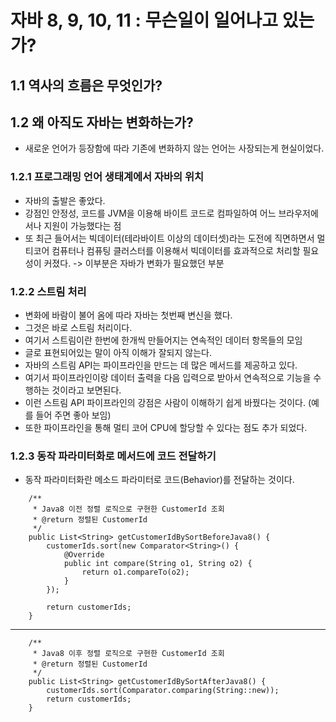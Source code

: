 # 자바 8, 9, 10, 11 : 무슨일이 일어나고 있는가?

## 1.1 역사의 흐름은 무엇인가?

## 1.2 왜 아직도 자바는 변화하는가?
- 새로운 언어가 등장함에 따라 기존에 변화하지 않는 언어는 사장되는게 현실이었다.
### 1.2.1 프로그래밍 언어 생태계에서 자바의 위치
- 자바의 출발은 좋았다.
- 강점인 안정성, 코드를 JVM을 이용해 바이트 코드로 컴파일하여 어느 브라우저에서나 지원이 가능했다는 점
- 또 최근 들어서는 빅데이터(테라바이트 이상의 데이터셋)라는 도전에 직면하면서 멀티코어 컴퓨터나 컴퓨팅 클러스터를 이용해서 빅데이터를 효과적으로 처리할 필요성이 커졌다. -> 이부분은 자바가 변화가 필요했던 부분
### 1.2.2 스트림 처리
- 변화에 바람이 불어 옴에 따라 자바는 첫번째 변신을 했다.
- 그것은 바로 스트림 처리이다.
- 여기서 스트림이란 한번에 한개씩 만들어지는 연속적인 데이터 항목들의 모임
- 글로 표현되어있는 말이 아직 이해가 잘되지 않는다.
- 자바의 스트림 API는 파이프라인을 만드는 데 많은 메서드를 제공하고 있다.
- 여기서 파이프라인이랑 데이터 출력을 다음 입력으로 받아서 연속적으로 기능을 수행하는 것이라고 보면된다.
- 이런 스트림 API 파이프라인의 강점은 사람이 이해하기 쉽게 바꿨다는 것이다. (예를 들어 주면 좋아 보임)
- 또한 파이프라인을 통해 멀티 코어 CPU에 할당할 수 있다는 점도 추가 되었다.
### 1.2.3 동작 파라미터화로 메서드에 코드 전달하기
- 동작 파라미터화란 메소드 파라미터로 코드(Behavior)를 전달하는 것이다.
```
    /**
     * Java8 이전 정렬 로직으로 구현한 CustomerId 조회
     * @return 정렬된 CustomerId
     */
    public List<String> getCustomerIdBySortBeforeJava8() {
        customerIds.sort(new Comparator<String>() {
            @Override
            public int compare(String o1, String o2) {
                return o1.compareTo(o2);
            }
        });
    
        return customerIds;
    }
```
---------------------------------------------------------
```
    /**
     * Java8 이후 정렬 로직으로 구현한 CustomerId 조회
     * @return 정렬된 CustomerId
     */
    public List<String> getCustomerIdBySortAfterJava8() {
        customerIds.sort(Comparator.comparing(String::new));
        return customerIds;
    }
```